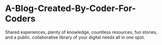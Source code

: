 # A-Blog-Created-By-Coder-For-Coders
Shared experiences, plenty of knowledge, countless resources, fun stories, and a public. collaborative library of your digital needs all in one spot. 
